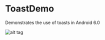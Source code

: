 # ToastDemo
Demonstrates the use of toasts in Android 6.0


![alt tag]('https://github.com/darshilpatel/ToastDemo/blob/master/screenshot.png')
